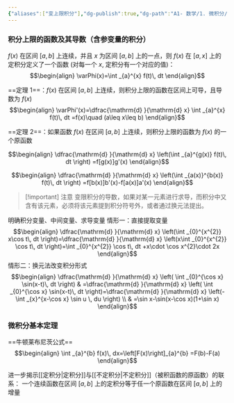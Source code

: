 ```yaml
---
{"aliases":["变上限积分"],"dg-publish":true,"dg-path":"A1- 数学/1. 微积分/微积分基本定理.md","permalink":"/A1- 数学/1. 微积分/微积分基本定理/","dgPassFrontmatter":true,"noteIcon":"","created":"2024-09-18T18:07:28.219+08:00","updated":"2025-04-14T18:25:19.700+08:00"}
---
```



### 积分上限的函数及其导数（含参变量的积分）
$f(x)$ 在区间 $[a,b]$ 上连续，并且 $x$ 为区间 $[a,b]$ 上的一点，则 $f(x)$ 在 $[a,x]$ 上的定积分定义了一个函数 (对每一个 $x$, 定积分有一个对应的值)：
$$\begin{align}
\varPhi(x)=\int _{a}^{x} f(t)\, dt 
\end{align}$$

==定理 1==：$f (x)$ 在区间 $[a,b]$ 上连续，则积分上限的函数在区间上可导，且导数为 $f (x)$
$$\begin{align}
\varPhi'(x)=\dfrac{\mathrm{d} }{\mathrm{d} x}  \int _{a}^{x} f(t)\, dt =f(x)\quad (a\leq x\leq b)
\end{align}$$

==定理 2==：如果函数 $f (x)$ 在区间 $[a,b]$ 上连续，则积分上限的函数为 $f (x)$ 的一个原函数 

$$\begin{align}
\dfrac{\mathrm{d} }{\mathrm{d} x} \left(\int _{a}^{g(x)} f(t)\, dt \right) =f[g(x)]g'(x)
\end{align}$$

$$\begin{align}
\dfrac{\mathrm{d} }{\mathrm{d} x} \left(\int _{a(x)}^{b(x)} f(t)\, dt \right) =f[b(x)]b'(x)-f[a(x)]a'(x)
\end{align}$$


>[!important] 注意
>变限积分的导数，如果对某一元素进行求导，而积分中又含有该元素，必须将该元素提到积分符号外，或者通过换元法提出。


明确积分变量、中间变量、求导变量
情形一：直接提取变量
$$\begin{align}
\dfrac{\mathrm{d} }{\mathrm{d} x} \left(\int _{0}^{x^{2}} x\cos t\, dt \right)=\dfrac{\mathrm{d} }{\mathrm{d} x} \left(x\int _{0}^{x^{2}} \cos t\, dt \right)=\int _{0}^{x^{2}} \cos t\, dt +x\cdot \cos x^{2}\cdot 2x
\end{align}$$
情形二：换元法改变积分形式
$$\begin{align}
\dfrac{\mathrm{d} }{\mathrm{d} x} \left( \int _{0}^{\cos x} \sin(x-t)\, dt \right) &  =\dfrac{\mathrm{d} }{\mathrm{d} x} \left( \int _{0}^{\cos x} \sin(x-t)\, dt \right)=\dfrac{\mathrm{d} }{\mathrm{d} x} \left(-\int _{x}^{x-\cos x} \sin u \, du \right) \\
 & =\sin x-\sin(x-\cos x)(1+\sin x)
\end{align}$$

### 微积分基本定理
==牛顿莱布尼茨公式==
$$\begin{align}
\int _{a}^{b} f(x)\, dx=\left[F(x)\right]_{a}^{b}  =F(b)-F(a)
\end{align}$$

进一步揭示[[定积分\|定积分]]与[[不定积分\|不定积分]]（被积函数的原函数）的联系：
一个连续函数在区间 $[a,b]$ 上的定积分等于任一个原函数在区间 $[a,b]$ 上的增量


